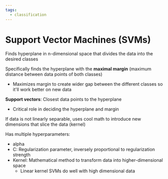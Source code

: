 ```yaml
---
tags:
  - classification
---
```

# Support Vector Machines (SVMs)

Finds hyperplane in n-dimensional space that divides the data into the desired classes

Specifically finds the hyperplane with the **maximal margin** (maximum distance between data points of both classes)
- Maximizes margin to create wider gap between the different classes so it'll work better on new data

**Support vectors**: Closest data points to the hyperplane
- Critical role in deciding the hyperplane and margin

If data is not linearly separable, uses cool math to introduce new dimensions that slice the data (kernel)

Has multiple hyperparameters:
- alpha
- C: Regularization parameter, inversely proportional to regularization strength
- Kernel: Mathematical method to transform data into higher-dimensional space
	- Linear kernel SVMs do well with high dimensional data